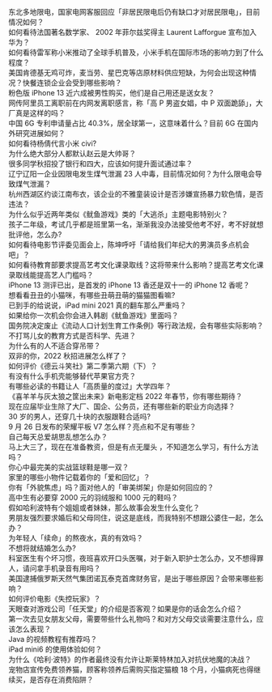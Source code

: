 东北多地限电，国家电网客服回应「非居民限电后仍有缺口才对居民限电」，目前情况如何？  
如何看待法国著名数学家、 2002 年菲尔兹奖得主 Laurent Lafforgue 宣布加入华为？  
如何看待雷军称小米推动了全球手机普及，小米手机在国际市场的影响力到了什么程度？  
美国肯德基无鸡可炸，麦当劳、星巴克等店原材料供应短缺，为何会出现这种情况？快餐连锁企业会受到哪些影响？  
粉色版 iPhone 13 近六成被男性购买，他们是自己用还是送女友？  
网传阿里员工离职前在内网发离职感言，称「高 P 男盗女娼，中 P 双面跪舔」，大厂真是这样的吗？  
中国 6G 专利申请量占比 40.3%，居全球第一，这意味着什么？目前 6G 在国内外研究进展如何？  
如何看待杨倩代言小米 civi?  
为什么绝大部分人都默认赵云是大帅哥？  
很多同学秋招投了银行和四大，应该如何提升面试通过率？  
辽宁辽阳一企业因限电发生煤气泄漏 23 人中毒，目前情况如何？为什么限电会导致煤气泄漏？  
杭州西湖区约谈江南布衣，该企业的不雅童装设计是否涉嫌宣扬暴力软色情，是否违法？  
为什么似乎近两年类似《鱿鱼游戏》类的「大逃杀」主题电影特别火？  
孩子二年级，考试几乎都是班里第一名，渐渐我没办法接受他考不好，考不好就想批评他，怎么办?  
如何看待电影节评委见面会上，陈坤呼吁「请给我们年纪大的男演员多点机会吧」？  
如何看待教育部要求提高艺考文化课录取线？这将带来什么影响？提高艺考文化课录取线能提高艺人门槛吗？  
iPhone 13 测评已出，是首发的 iPhone 13 香还是双十一的 iPhone 12 香呢？  
想看看丑丑的小猫咪，有哪些丑萌丑萌的猫猫图看嘛?  
已到手的给说说，iPad mini 2021 真的翻车那么严重吗？  
如果给你一次机会你会进入韩剧《鱿鱼游戏》里面吗？  
国务院决定废止《流动人口计划生育工作条例》等行政法规，会有哪些实际影响？  
不打骂儿女的教育方式是否科学、先进？  
为什么有的人不适合穿吊带？  
双非的你，2022 秋招进展怎么样了？  
如何评价《德云斗笑社》第二季第六期（下）？  
有没有什么手机壳能够替代苹果官方壳？  
有哪些必读的书籍让人「高质量的度过」大学四年？  
《喜羊羊与灰太狼之筐出未来》新电影定档 2022 年春节，你有哪些期待？  
现在应届毕业生除了大厂、国企、公务员，还有哪些新的职业方向选择？  
30 岁的男人，还穿几十块的衣服跟鞋合适吗?  
9 月 26 日发布的荣耀平板 V7 怎么样？亮点和不足有哪些？  
自己每天总爱胡思乱想怎么办？  
马上大三了，现在在准备教资，但是有点无厘头 ，不知道怎么学习，有什么方法吗？  
你心中最完美的实战篮球鞋是哪一双？  
家里的哪些小物件记载着你的「爱和回忆」？  
你有「外貌焦虑」吗？面对他人的「审美绑架」你是如何回应的？  
高中生有必要穿 2000 元的羽绒服和 1000 元的鞋吗？  
假如哈利波特有个姐姐或者妹妹，那么故事会发生什么变化？  
男朋友强烈要求婚后和父母同住，说这是底线，而我特别不想跟公婆住一起，怎么办？  
为年轻人「续命」的熬夜水，真的有效吗？  
不想将就结婚怎么办?  
科室医生有个坏习惯，夜班喜欢开口头医嘱，对于新入职护士怎么办，又不想得罪人，请问拿手机录音有用吗？  
美国逮捕俄罗斯天然气集团诺瓦泰克首席财务官，是出于哪些原因？会带来哪些影响？  
如何评价电影《失控玩家》？  
天眼查对游戏公司「任天堂」的介绍是否客观？如果是你的话会怎么介绍？  
第一次去见女朋友父母，需要带些什么礼物吗？和对方父母交谈需要注意什么，应该怎么表现？  
Java 的视频教程有推荐吗？  
iPad mini6 的使用体验如何？  
为什么《哈利·波特》的作者最终没有允许让斯莱特林加入对抗伏地魔的决战？  
宠物店宣传免费领养猫，顾客称领养后需购买指定猫粮 18 个月，小猫病死也得继续买，是否存在消费陷阱？  

